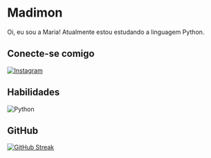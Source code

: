 
# Madimon
Oi, eu sou a Maria! Atualmente estou estudando a linguagem Python. 

## Conecte-se comigo
[![Instagram](https://img.shields.io/badge/Instagram-100?style=for-the-badge&logo=instagram)](https://www.instagram.com/eduardadimonn/)

## Habilidades
![Python](https://img.shields.io/badge/Python-100?style=for-the-badge&logo=python)

## GitHub
[![GitHub Streak](https://streak-stats.demolab.com/?user=madimon&theme=bear&background=100&border=40A3DC&dates=FFF)](https://git.io/streak-stats)




